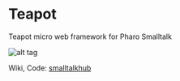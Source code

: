 # Teapot
Teapot micro web framework for Pharo Smalltalk

![alt tag](http://jshot.info/teapot/tea_small.png)


Wiki, Code: [smalltalkhub](http://smalltalkhub.com/#!/~zeroflag/Teapot)

